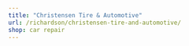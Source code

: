 ```yaml
---
title: "Christensen Tire & Automotive"
url: /richardson/christensen-tire-and-automotive/
shop: car repair
---
```

